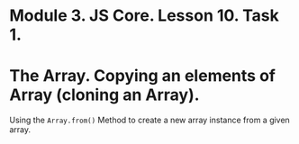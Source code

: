 # Module 3. JS Core. Lesson 10. Task 1.

# The Array. Copying an elements of Array (cloning an Array).

Using the `Array.from()` Method to create a new array instance from a given array.
